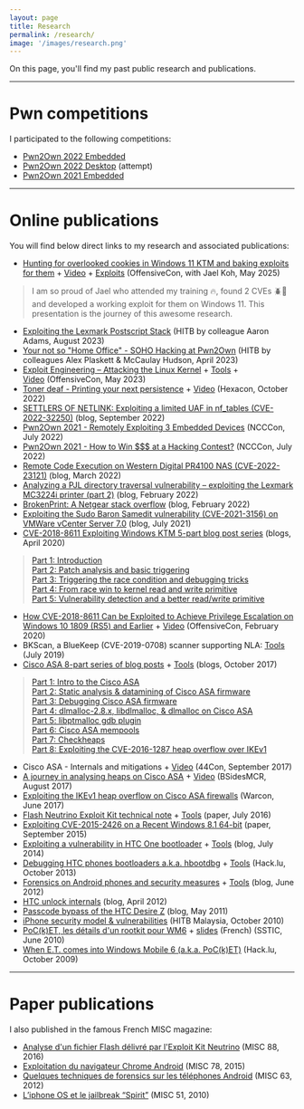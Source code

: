 ```yaml
---
layout: page
title: Research
permalink: /research/
image: '/images/research.png'
---
```


On this page, you'll find my past public research and publications.

***

# Pwn competitions

I participated to the following competitions:

* [Pwn2Own 2022 Embedded](https://www.zerodayinitiative.com/blog/2022/12/9/pwn2own-toronto-2022-day-four-results-and-master-of-pwn)
* [Pwn2Own 2022 Desktop](https://research.nccgroup.com/2022/09/01/settlers-of-netlink-exploiting-a-limited-uaf-in-nf_tables-cve-2022-32250/) (attempt)
* [Pwn2Own 2021 Embedded](https://www.zerodayinitiative.com/blog/2021/11/1/pwn2ownaustin)

***

# Online publications

You will find below direct links to my research and associated publications:

* [Hunting for overlooked cookies in Windows 11 KTM and baking exploits for them](https://docs.google.com/presentation/d/1M_ziQt6rZA01ghsv0qo7lhqyOLIZYNnV-qjHWun6A1g/) + [Video](https://www.youtube.com/watch?v=goEb7eKj660) + [Exploits](https://github.com/jayesther/KTM_POCS) (OffensiveCon, with Jael Koh, May 2025)

> I am so proud of Jael who attended my training 🔥, found 2 CVEs 🪲🐛 and developed a working exploit for them on Windows 11. This presentation is the journey of this awesome research.

* [Exploiting the Lexmark Postscript Stack](https://web.archive.org/web/20231214045027/https://research.nccgroup.com/wp-content/uploads/2023/08/D1T1-Exploiting-the-Lexmark-PostScript-Stack-Aaron-Adams.pdf) (HITB by colleague Aaron Adams, August 2023)
* [Your not so "Home Office" - SOHO Hacking at Pwn2Own](https://conference.hitb.org/hitbsecconf2023ams/materials/D1T1%20-%20Your%20Not%20So%20Home%20Office%20-%20Soho%20Hacking%20at%20Pwn2Own%20-%20McCaulay%20Hudson%20&%20Alex%20Plaskett.pdf) (HITB by colleagues Alex Plaskett & McCaulay Hudson, April 2023)
* [Exploit Engineering – Attacking the Linux Kernel](https://web.archive.org/web/20230523132016/https://research.nccgroup.com/wp-content/uploads/2023/05/exploit-engineering-linux-kernel.pdf) + [Tools](https://github.com/nccgroup/libslub) + [Video](https://www.youtube.com/watch?v=9wgHENj_YNk) (OffensiveCon, May 2023)
* [Toner deaf - Printing your next persistence](https://web.archive.org/web/20221017084315/https://research.nccgroup.com/wp-content/uploads/2022/10/toner-deaf-hexacon-2022-release.pdf) + [Video](https://www.youtube.com/watch?v=TUHcZptN6Jk) (Hexacon, October 2022)
* [SETTLERS OF NETLINK: Exploiting a limited UAF in nf_tables (CVE-2022-32250)](https://web.archive.org/web/20220901085649/https://research.nccgroup.com/2022/09/01/settlers-of-netlink-exploiting-a-limited-uaf-in-nf_tables-cve-2022-32250/) (blog, September 2022)
* [Pwn2Own 2021 - Remotely Exploiting 3 Embedded Devices](https://web.archive.org/web/20230324181939/https://research.nccgroup.com/wp-content/uploads/2022/07/pwn2own-3-bugs-technical-external.pdf) (NCCCon, July 2022)
* [Pwn2Own 2021 - How to Win $$$ at a Hacking Contest?](https://web.archive.org/web/20231214115447/http://research.nccgroup.com/wp-content/uploads/2022/07/pwn2own-how-to-win-external.pdf) (NCCCon, July 2022)
* [Remote Code Execution on Western Digital PR4100 NAS (CVE-2022-23121)](https://web.archive.org/web/20221002000718/https://research.nccgroup.com/2022/03/24/remote-code-execution-on-western-digital-pr4100-nas-cve-2022-23121/) (blog, March 2022)
* [Analyzing a PJL directory traversal vulnerability – exploiting the Lexmark MC3224i printer (part 2)](https://web.archive.org/web/20221222201008/https://research.nccgroup.com/2022/02/18/analyzing-a-pjl-directory-traversal-vulnerability-exploiting-the-lexmark-mc3224i-printer-part-2/) (blog, February 2022)
* [BrokenPrint: A Netgear stack overflow](https://web.archive.org/web/20220318151117/https://research.nccgroup.com/2022/02/28/brokenprint-a-netgear-stack-overflow/) (blog, February 2022)
* [Exploiting the Sudo Baron Samedit vulnerability (CVE-2021-3156) on VMWare vCenter Server 7.0](https://web.archive.org/web/20210721174630/https://research.nccgroup.com/2021/07/06/exploiting-the-sudo-baron-samedit-vulnerability-cve-2021-3156-on-vmware-vcenter-server-7-0/) (blog, July 2021)
* [CVE-2018-8611 Exploiting Windows KTM 5-part blog post series](https://www.nccgroup.com/uk/research-blog/cve-2018-8611-exploiting-windows-ktm-part-15-introduction/) (blogs, April 2020)

> [Part 1: Introduction](https://www.nccgroup.com/uk/research-blog/cve-2018-8611-exploiting-windows-ktm-part-15-introduction/)
> <br> [Part 2: Patch analysis and basic triggering](https://www.nccgroup.com/uk/research-blog/cve-2018-8611-exploiting-windows-ktm-part-25-patch-analysis-and-basic-triggering/)
> <br> [Part 3: Triggering the race condition and debugging tricks](https://www.nccgroup.com/uk/research-blog/cve-2018-8611-exploiting-windows-ktm-part-35-triggering-the-race-condition-and-debugging-tricks/)
> <br> [Part 4: From race win to kernel read and write primitive](https://www.nccgroup.com/uk/research-blog/cve-2018-8611-exploiting-windows-ktm-part-45-from-race-win-to-kernel-read-and-write-primitive/)
> <br> [Part 5: Vulnerability detection and a better read/write primitive](https://www.nccgroup.com/uk/research-blog/cve-2018-8611-exploiting-windows-ktm-part-55-vulnerability-detection-and-a-better-readwrite-primitive/)

* [How CVE-2018-8611 Can be Exploited to Achieve Privilege Escalation on Windows 10 1809 (RS5) and Earlier](https://web.archive.org/web/20200709052518/https://research.nccgroup.com/wp-content/uploads/2020/02/cve_2018_8611_windows_ktm_exploitation_offensivecon2020.pdf) + [Video](https://www.youtube.com/watch?v=YVnsIBlsM4s) (OffensiveCon, February 2020)
* BKScan, a BlueKeep (CVE-2019-0708) scanner supporting NLA: [Tools](https://github.com/nccgroup/BKScan) (July 2019)
* [Cisco ASA 8-part series of blog posts](https://web.archive.org/web/20210124023102/https://research.nccgroup.com/2017/09/20/cisco-asa-series-part-one-intro-to-the-cisco-asa/) + [Tools](https://github.com/nccgroup/asatools) (blogs, October 2017)

>  [Part 1: Intro to the Cisco ASA](https://web.archive.org/web/20210124023102/https://research.nccgroup.com/2017/09/20/cisco-asa-series-part-one-intro-to-the-cisco-asa/)
> <br> [Part 2: Static analysis & datamining of Cisco ASA firmware](https://web.archive.org/web/20210124024227/https://research.nccgroup.com/2017/09/25/cisco-asa-series-part-two-static-analysis-datamining-of-cisco-asa-firmware/)
> <br> [Part 3: Debugging Cisco ASA firmware](https://web.archive.org/web/20210124040124/https://research.nccgroup.com/2017/10/02/cisco-asa-series-part-three-debugging-cisco-asa-firmware/)
> <br> [Part 4: dlmalloc-2.8.x, libdlmalloc, & dlmalloc on Cisco ASA](https://web.archive.org/web/20210124013945/https://research.nccgroup.com/2017/10/09/cisco-asa-series-part-four-dlmalloc-2-8-x-libdlmalloc-dlmalloc-on-cisco-asa/)
> <br> [Part 5: libptmalloc gdb plugin](https://web.archive.org/web/20210124020135/https://research.nccgroup.com/2017/10/16/cisco-asa-series-part-five-libptmalloc-gdb-plugin/)
> <br> [Part 6: Cisco ASA mempools](https://web.archive.org/web/20210125071644/https://research.nccgroup.com/2017/10/23/cisco-asa-series-part-six-cisco-asa-mempools/)
> <br> [Part 7: Checkheaps](https://web.archive.org/web/20210124034551/https://research.nccgroup.com/2017/10/26/cisco-asa-series-part-seven-checkheaps/)
> <br> [Part 8: Exploiting the CVE-2016-1287 heap overflow over IKEv1](https://web.archive.org/web/20210124022841/https://research.nccgroup.com/2017/11/10/cisco-asa-series-part-eight-exploiting-the-cve-2016-1287-heap-overflow-over-ikev1/)

* Cisco ASA - Internals and mitigations + [Video](https://youtu.be/erFNsBaI-NY) (44Con, September 2017)
* [A journey in analysing heaps on Cisco ASA](https://docs.wixstatic.com/ugd/533dd4_9c22c4a9fb8941a7ad0caedc475e4010.pdf) + [Video](https://www.youtube.com/watch?v=ADYdToi6Wn0) (BSidesMCR, August 2017)
* [Exploiting the IKEv1 heap overflow on Cisco ASA firewalls](https://web.archive.org/web/20221022103557/https://www.nccgroup.com/globalassets/newsroom/uk/blog/documents/2017/06-june/cisco-asa-episode-1-ikev1-exploit-web.pdf) (Warcon, June 2017)
* [Flash Neutrino Exploit Kit technical note](https://github.com/nccgroup/Cyber-Defence/raw/master/Technical%20Notes/Neutrino-EK/Flash%20Exploit%20Kit%20technical%20note.pdf) + [Tools](https://github.com/nccgroup/Cyber-Defence/tree/master/Technical%20Notes/Neutrino-EK) (paper, July 2016)
* [Exploiting CVE-2015-2426 on a Recent Windows 8.1 64-bit](https://web.archive.org/web/20210517212812/https://research.nccgroup.com/wp-content/uploads/2020/12/2015-08-28_-_NCC_Group_-_Exploiting_CVE_2015_2426_-_Release.pdf) (paper, September 2015)
* [Exploiting a vulnerability in HTC One bootloader](https://web.archive.org/web/20191008145542/http://esec-lab.sogeti.com/posts/2014/07/23/exploiting-a-vulnerability-in-htc-one-bootloader-and-bruteforcing-the-pin-password.html) + [Tools](https://github.com/sogeti-esec-lab/android-fde) (blog, July 2014)
* [Debugging HTC phones bootloaders a.k.a. hbootdbg](http://archive.hack.lu/2013/hacklu2013_hbootdbg.pdf) + [Tools](https://github.com/sogeti-esec-lab/hbootdbg) (Hack.lu, October 2013)
* [Forensics on Android phones and security measures](https://web.archive.org/web/20170106174531/http://esec-lab.sogeti.com/posts/2012/06/22/forensics-on-android-phones-and-security-measures.html) + [Tools](https://github.com/saidelike/android-work) (blog, June 2012)
* [HTC unlock internals](https://web.archive.org/web/20180311160255/http://esec-lab.sogeti.com/posts/2012/04/10/htc-unlock-internals.html) (blog, April 2012)
* [Passcode bypass of the HTC Desire Z](https://web.archive.org/web/20170106174145/http://esec-lab.sogeti.com/posts/2011/05/22/passcode-bypass-of-the-htc-desire-z-using-an-unexpected-feature-of-the-bootloader.html) (blog, May 2011)
* [iPhone security model & vulnerabilities](https://web.archive.org/web/20170106181731/http://esec-lab.sogeti.com/static/publications/10-hitbkl-iphone.pdf) (HITB Malaysia, October 2010)
* [PoC(k)ET, les détails d'un rootkit pour WM6](http://www.sstic.org/media/SSTIC2010/SSTIC-actes/Rootkit_Windows_Mobile_6/SSTIC2010-Article-Rootkit_Windows_Mobile_6-halbronn.pdf) + [slides](http://www.sstic.org/media/SSTIC2010/SSTIC-actes/Rootkit_Windows_Mobile_6/SSTIC2010-Slides-Rootkit_Windows_Mobile_6-halbronn.pdf) (French) (SSTIC, June 2010)
* [When E.T. comes into Windows Mobile 6 (a.k.a. PoC(k)ET)](https://web.archive.org/web/20170106174110/http://esec-lab.sogeti.com/static/publications/09-hacklu-wm6.pdf) (Hack.lu, October 2009)

***

# Paper publications

I also published in the famous French MISC magazine:

* [Analyse d'un fichier Flash délivré par l'Exploit Kit Neutrino](http://connect.ed-diamond.com/MISC/MISC-088/Analyse-d-un-fichier-Flash-delivre-par-l-Exploit-Kit-Neutrino) (MISC 88, 2016)
* [Exploitation du navigateur Chrome Android](https://connect.ed-diamond.com/MISC/MISC-078/Exploitation-du-navigateur-Chrome-Android) (MISC 78, 2015)
* [Quelques techniques de forensics sur les téléphones Android](http://connect.ed-diamond.com/MISC/MISC-063/Quelques-techniques-de-forensics-sur-les-telephones-Android) (MISC 63, 2012)
* [L’iphone OS et le jailbreak “Spirit”](http://connect.ed-diamond.com/MISC/MISC-051/L-iPhone-OS-et-le-jailbreak-Spirit) (MISC 51, 2010)